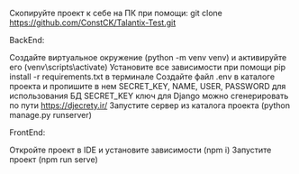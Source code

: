 Скопируйте проект к себе на ПК при помощи: git clone https://github.com/ConstCK/Talantix-Test.git

BackEnd:

Создайте виртуальное окружение (python -m venv venv) и активируйте его (venv\scripts\activate)
Установите все зависимости при помощи pip install -r requirements.txt в терминале
Создайте файл .env в каталоге проекта и пропишите в нем SECRET_KEY, NAME, USER, PASSWORD для использования БД
SECRET_KEY ключ для Django можно сгенерировать по пути https://djecrety.ir/
Запустите сервер из каталога проекта (python manage.py runserver)

FrontEnd:

Откройте проект в IDE и установите зависимости (npm i)
Запустите проект (npm run serve)
